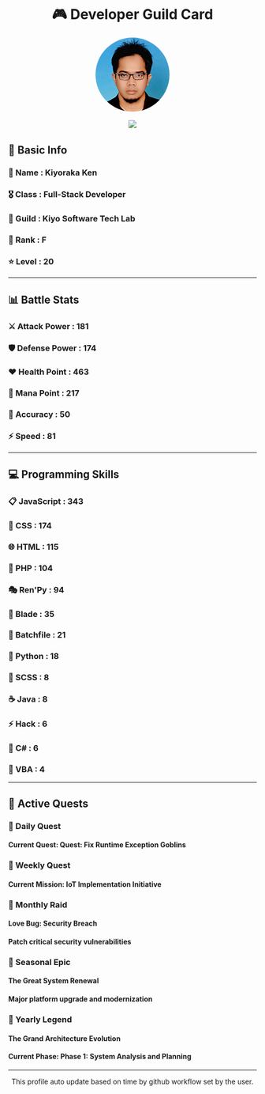 <div align="center">

# 🎮 Developer Guild Card

<!-- Replace with your profile image -->
<img src="./assets/profile.png" width="150" height="150" style="border-radius: 50%"/>

![](https://komarev.com/ghpvc/?username=Kiyoraka&style=flat)
</div>

##  📌 Basic Info
### 👤 Name : Kiyoraka Ken
### 🎖️ Class : Full-Stack Developer
### 🎪 Guild : Kiyo Software Tech Lab 
### 🔰 Rank : F 
### ⭐ Level : 20

---
## 📊 Battle Stats

### ⚔️ Attack Power  : 181 
### 🛡️ Defense Power : 174 
### ❤️ Health Point  : 463 
### 🔮 Mana Point    : 217 
### 🎯 Accuracy      : 50 
### ⚡ Speed         : 81

---
## 💻 Programming Skills

### 📋 JavaScript : 343
### 🎨 CSS : 174
### 🌐 HTML : 115
### 🐘 PHP : 104
### 🎭 Ren'Py : 94
### 📝 Blade : 35
### 📝 Batchfile : 21
### 🐍 Python : 18
### 💅 SCSS : 8
### ☕ Java : 8
### ⚡ Hack : 6
### 🎯 C# : 6
### 📝 VBA : 4

---
## 📜 Active Quests

### 🌅 Daily Quest

#### Current Quest: Quest: Fix Runtime Exception Goblins

### 📅 Weekly Quest
#### Current Mission: IoT Implementation Initiative

### 🌙 Monthly Raid
#### Love Bug: Security Breach
#### Patch critical security vulnerabilities

### 🌠 Seasonal Epic
#### The Great System Renewal
#### Major platform upgrade and modernization

### 👑 Yearly Legend
#### The Grand Architecture Evolution
#### Current Phase: Phase 1: System Analysis and Planning

---
<div align="center">
  This profile auto update based on time by github workflow set by the user.
</div>